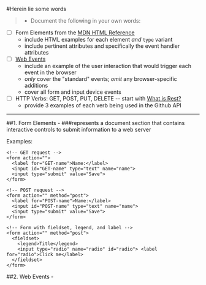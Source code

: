 #Herein lie some words

>* Document the following in your own words:
  * [ ] Form Elements from the [MDN HTML Reference](https://developer.mozilla.org/en-US/docs/Web/HTML/Element)
    * include HTML examples for each element _and_ `type` variant
    * include pertinent attributes and specifically the event handler attributes
  * [ ] [Web Events](https://developer.mozilla.org/en-US/docs/Web/Events)
    * include an example of the user interaction that would trigger each event in the browser
    * _only_ cover the "standard" events; _omit_ any browser-specific additions
    * cover all form and input device events
  * [ ] HTTP Verbs: GET, POST, PUT, DELETE -- start with [What is Rest?](http://j.mp/what-is-rest)
    * provide 3 examples of each verb being used in the Github API

---

##1. Form Elements -
###represents a document section that contains interactive controls to submit information to a web server

Examples:

```
<!-- GET request -->
<form action="">
  <label for="GET-name">Name:</label>
  <input id="GET-name" type="text" name="name">
  <input type="submit" value="Save">
</form>

<!-- POST request -->
<form action="" method="post">
  <label for="POST-name">Name:</label>
  <input id="POST-name" type="text" name="name">
  <input type="submit" value="Save">
</form>

<!-- Form with fieldset, legend, and label -->
<form action="" method="post">
  <fieldset>
    <legend>Title</legend>
    <input type="radio" name="radio" id="radio"> <label for="radio">Click me</label>
  </fieldset>
</form>
```

##2. Web Events - 
